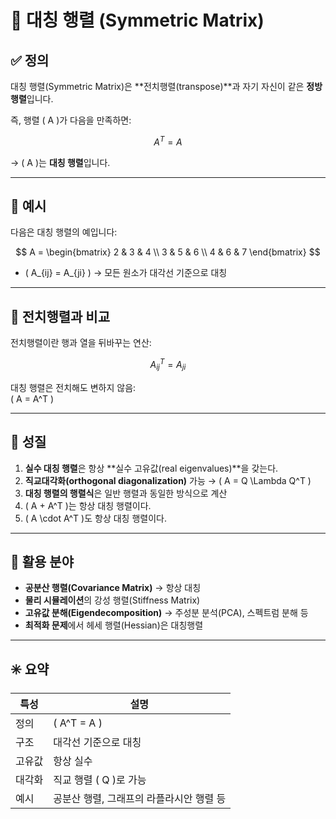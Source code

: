 # 🔁 대칭 행렬 (Symmetric Matrix)

## ✅ 정의

대칭 행렬(Symmetric Matrix)은 **전치행렬(transpose)**과 자기 자신이 같은 **정방행렬**입니다.

즉, 행렬 \( A \)가 다음을 만족하면:

$$
A^T = A
$$

→ \( A \)는 **대칭 행렬**입니다.

---

## 🧮 예시

다음은 대칭 행렬의 예입니다:

$$
A =
\begin{bmatrix}
2 & 3 & 4 \\
3 & 5 & 6 \\
4 & 6 & 7
\end{bmatrix}
$$

- \( A_{ij} = A_{ji} \) → 모든 원소가 대각선 기준으로 대칭

---

## 🔄 전치행렬과 비교

전치행렬이란 행과 열을 뒤바꾸는 연산:

$$
A^T_{ij} = A_{ji}
$$

대칭 행렬은 전치해도 변하지 않음:  
\( A = A^T \)

---

## 📌 성질

1. **실수 대칭 행렬**은 항상 **실수 고유값(real eigenvalues)**을 갖는다.
2. **직교대각화(orthogonal diagonalization)** 가능 → \( A = Q \Lambda Q^T \)
3. **대칭 행렬의 행렬식**은 일반 행렬과 동일한 방식으로 계산
4. \( A + A^T \)는 항상 대칭 행렬이다.
5. \( A \cdot A^T \)도 항상 대칭 행렬이다.

---

## 🧠 활용 분야

- **공분산 행렬(Covariance Matrix)** → 항상 대칭
- **물리 시뮬레이션**의 강성 행렬(Stiffness Matrix)
- **고유값 분해(Eigendecomposition)** → 주성분 분석(PCA), 스펙트럼 분해 등
- **최적화 문제**에서 헤세 행렬(Hessian)은 대칭행렬

---

## ✳️ 요약

| 특성 | 설명 |
|------|------|
| 정의 | \( A^T = A \) |
| 구조 | 대각선 기준으로 대칭 |
| 고유값 | 항상 실수 |
| 대각화 | 직교 행렬 \( Q \)로 가능 |
| 예시 | 공분산 행렬, 그래프의 라플라시안 행렬 등 |

